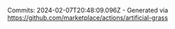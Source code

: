 Commits: 2024-02-07T20:48:09.096Z - Generated via https://github.com/marketplace/actions/artificial-grass
<br>
